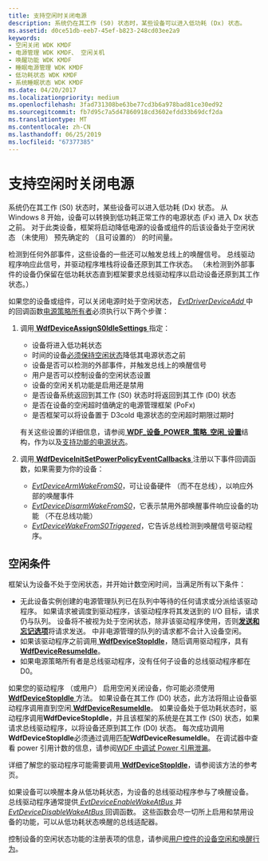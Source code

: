 ```yaml
---
title: 支持空闲时关闭电源
description: 系统仍在其工作 (S0) 状态时，某些设备可以进入低功耗 (Dx) 状态。
ms.assetid: d0ce51db-eeb7-45ef-b823-248cd03ee2a9
keywords:
- 空闲关闭 WDK KMDF
- 电源管理 WDK KMDF、 空闲关机
- 唤醒功能 WDK KMDF
- 睡眠电源管理 WDK KMDF
- 低功耗状态 WDK KMDF
- 系统睡眠状态 WDK KMDF
ms.date: 04/20/2017
ms.localizationpriority: medium
ms.openlocfilehash: 3fad731308be63be77cd3b6a978bad81ce30ed92
ms.sourcegitcommit: fb7d95c7a5d47860918cd3602efdd33b69dcf2da
ms.translationtype: MT
ms.contentlocale: zh-CN
ms.lasthandoff: 06/25/2019
ms.locfileid: "67377385"
---
```

# <a name="supporting-idle-power-down"></a>支持空闲时关闭电源


系统仍在其工作 (S0) 状态时，某些设备可以进入低功耗 (Dx) 状态。 从 Windows 8 开始，设备可以转换到低功耗正常工作的电源状态 (Fx) 进入 Dx 状态之前。 对于此类设备，框架将启动降低电源的设备或组件的后该设备处于空闲状态 （未使用） 预先确定的 （且可设置的） 的时间量。

检测到任何外部事件，这些设备的一些还可以触发总线上的唤醒信号。 总线驱动程序响应此信号，并驱动程序堆栈将设备还原到其工作状态。 （未检测到外部事件的设备仍保留在低功耗状态直到框架要求总线驱动程序以启动设备还原到其工作状态。）

如果您的设备或组件，可以关闭电源时处于空闲状态， [ *EvtDriverDeviceAdd* ](https://docs.microsoft.com/windows-hardware/drivers/ddi/content/wdfdriver/nc-wdfdriver-evt_wdf_driver_device_add)中的回调函数[电源策略所有者](power-policy-ownership.md)必须执行以下两个步骤：

1.  调用[ **WdfDeviceAssignS0IdleSettings** ](https://docs.microsoft.com/windows-hardware/drivers/ddi/content/wdfdevice/nf-wdfdevice-wdfdeviceassigns0idlesettings)指定：

    -   设备将进入低功耗状态
    -   时间的设备[必须保持空闲状态](#idle-conditions)降低其电源状态之前
    -   设备是否可以检测的外部事件，并触发总线上的唤醒信号
    -   用户是否可以控制设备的空闲状态设置
    -   设备的空闲关机功能是启用还是禁用
    -   是否设备系统返回到其工作 (S0) 状态时将返回到其工作 (D0) 状态
    -   是否在设备的空闲超时值确定的电源管理框架 (PoFx)
    -   是否框架可以将设备置于 D3cold 电源状态的空闲超时期限过期时

    有关这些设置的详细信息，请参阅[ **WDF\_设备\_POWER\_策略\_空闲\_设置**](https://docs.microsoft.com/windows-hardware/drivers/ddi/content/wdfdevice/ns-wdfdevice-_wdf_device_power_policy_idle_settings)结构，作为以及[支持功能的电源状态](supporting-functional-power-states.md)。

2.  调用[ **WdfDeviceInitSetPowerPolicyEventCallbacks** ](https://docs.microsoft.com/windows-hardware/drivers/ddi/content/wdfdevice/nf-wdfdevice-wdfdeviceinitsetpowerpolicyeventcallbacks)注册以下事件回调函数，如果需要为你的设备：
    -   [*EvtDeviceArmWakeFromS0*](https://docs.microsoft.com/windows-hardware/drivers/ddi/content/wdfdevice/nc-wdfdevice-evt_wdf_device_arm_wake_from_s0)，可让设备硬件 （而不在总线），以响应外部的唤醒事件
    -   [*EvtDeviceDisarmWakeFromS0*](https://docs.microsoft.com/windows-hardware/drivers/ddi/content/wdfdevice/nc-wdfdevice-evt_wdf_device_disarm_wake_from_s0)，它表示禁用外部唤醒事件响应设备的功能 （不在总线功能）
    -   [*EvtDeviceWakeFromS0Triggered*](https://docs.microsoft.com/windows-hardware/drivers/ddi/content/wdfdevice/nc-wdfdevice-evt_wdf_device_wake_from_s0_triggered)，它告诉总线检测到唤醒信号驱动程序。


## <a name="idle-conditions"></a>空闲条件

框架认为设备不处于空闲状态，并开始计数空闲时间，当满足所有以下条件：

-   无此设备实例创建的电源管理队列已在队列中等待的任何请求或分派给该驱动程序。 如果请求被调度到驱动程序，该驱动程序将其发送到的 I/O 目标，请求仍与队列。 设备将不被视为处于空闲状态，除非该驱动程序使用，否则[**发送和忘记选项**](https://docs.microsoft.com/windows-hardware/drivers/ddi/content/wdfrequest/ne-wdfrequest-_wdf_request_forward_options_flags)将请求发送。 中非电源管理的队列的请求都不会计入设备空闲。
-   如果该驱动程序之前调用[ **WdfDeviceStopIdle**](https://docs.microsoft.com/windows-hardware/drivers/ddi/content/wdfdevice/nf-wdfdevice-wdfdevicestopidle)，随后调用驱动程序，具有[ **WdfDeviceResumeIdle**](https://docs.microsoft.com/windows-hardware/drivers/ddi/content/wdfdevice/nf-wdfdevice-wdfdeviceresumeidle)。
-   如果电源策略所有者是总线驱动程序，没有任何子设备的总线驱动程序都在 D0。

如果您的驱动程序 （或用户） 启用空闲关闭设备，你可能必须使用[ **WdfDeviceStopIdle** ](https://docs.microsoft.com/windows-hardware/drivers/ddi/content/wdfdevice/nf-wdfdevice-wdfdevicestopidle)方法。 如果设备在其工作 (D0) 状态，此方法将阻止设备驱动程序调用直到空闲[ **WdfDeviceResumeIdle**](https://docs.microsoft.com/windows-hardware/drivers/ddi/content/wdfdevice/nf-wdfdevice-wdfdeviceresumeidle)。 如果设备处于低功耗状态时，驱动程序调用**WdfDeviceStopIdle**，并且该框架的系统是在其工作 (S0) 状态，如果请求总线驱动程序，以将设备还原到其工作 (D0) 状态。 每次成功调用**WdfDeviceStopIdle**必须通过调用匹配**WdfDeviceResumeIdle**。 在调试器中查看 power 引用计数的信息，请参阅[WDF 中调试 Power 引用泄漏](debugging-power-reference-leaks-in-wdf.md)。

详细了解您的驱动程序可能需要调用[ **WdfDeviceStopIdle**](https://docs.microsoft.com/windows-hardware/drivers/ddi/content/wdfdevice/nf-wdfdevice-wdfdevicestopidle)，请参阅该方法的参考页。

如果设备可以唤醒本身从低功耗状态，为设备的总线驱动程序参与了唤醒设备。 总线驱动程序通常提供[ *EvtDeviceEnableWakeAtBus* ](https://docs.microsoft.com/windows-hardware/drivers/ddi/content/wdfpdo/nc-wdfpdo-evt_wdf_device_enable_wake_at_bus)并[ *EvtDeviceDisableWakeAtBus* ](https://docs.microsoft.com/windows-hardware/drivers/ddi/content/wdfpdo/nc-wdfpdo-evt_wdf_device_disable_wake_at_bus)回调函数。 这些函数会尽一切所上启用和禁用设备的功能，可以从低功耗状态唤醒的总线适配器。

控制设备的空闲状态功能的注册表项的信息，请参阅[用户控件的设备空闲和唤醒行为](user-control-of-device-idle-and-wake-behavior.md)。

 

 






